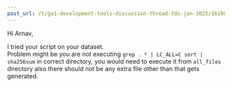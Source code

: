 ```yaml
---
post_url: /t/ga1-development-tools-discussion-thread-tds-jan-2025/161083/96
---
```

Hi Arnav,

I tried your script on your dataset.  
Problem might be you are not executing `grep . * | LC_ALL=C sort | sha256sum` in correct directory, you would need to execute it from `all_files` directory also there should not be any extra file other than that gets generated.